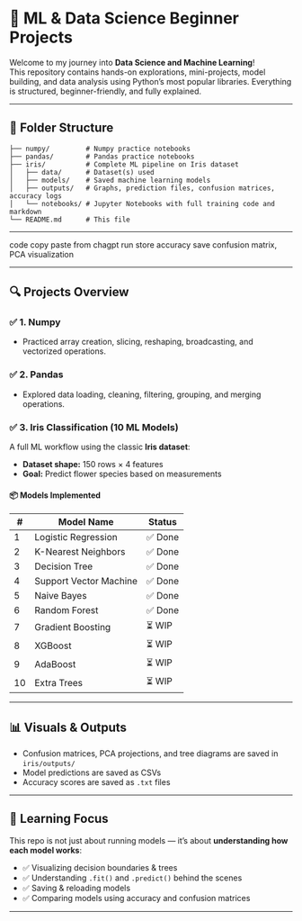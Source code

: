 # 🌱 ML & Data Science Beginner Projects

Welcome to my journey into **Data Science and Machine Learning**!  
This repository contains hands-on explorations, mini-projects, model building, and data analysis using Python’s most popular libraries. Everything is structured, beginner-friendly, and fully explained.

---

## 📁 Folder Structure

```
├── numpy/         # Numpy practice notebooks
├── pandas/        # Pandas practice notebooks
├── iris/          # Complete ML pipeline on Iris dataset
│   ├── data/      # Dataset(s) used
│   ├── models/    # Saved machine learning models
│   ├── outputs/   # Graphs, prediction files, confusion matrices, accuracy logs
│   └── notebooks/ # Jupyter Notebooks with full training code and markdown
└── README.md      # This file
```

---

code copy paste from chagpt
run
store accuracy
save confusion matrix, PCA visualization

---

## 🔍 Projects Overview

### ✅ 1. Numpy
- Practiced array creation, slicing, reshaping, broadcasting, and vectorized operations.

### ✅ 2. Pandas
- Explored data loading, cleaning, filtering, grouping, and merging operations.

### ✅ 3. Iris Classification (10 ML Models)
A full ML workflow using the classic **Iris dataset**:

- **Dataset shape:** 150 rows × 4 features
- **Goal:** Predict flower species based on measurements

#### 📦 Models Implemented

| #  | Model Name             | Status   |
|----|------------------------|----------|
| 1  | Logistic Regression    | ✅ Done  |
| 2  | K-Nearest Neighbors    | ✅ Done  |
| 3  | Decision Tree          | ✅ Done  |
| 4  | Support Vector Machine | ✅ Done  |
| 5  | Naive Bayes            | ✅ Done  |
| 6  | Random Forest          | ✅ Done  |
| 7  | Gradient Boosting      | ⏳ WIP   |
| 8  | XGBoost                | ⏳ WIP   |
| 9  | AdaBoost               | ⏳ WIP   |
| 10 | Extra Trees            | ⏳ WIP   |

---

## 📊 Visuals & Outputs

- Confusion matrices, PCA projections, and tree diagrams are saved in `iris/outputs/`
- Model predictions are saved as CSVs
- Accuracy scores are saved as `.txt` files

---

## 🧠 Learning Focus

This repo is not just about running models — it’s about **understanding how each model works**:

- ✅ Visualizing decision boundaries & trees
- ✅ Understanding `.fit()` and `.predict()` behind the scenes
- ✅ Saving & reloading models
- ✅ Comparing models using accuracy and confusion matrices

---

